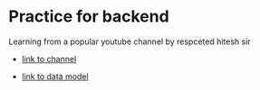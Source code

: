 # Practice for backend

Learning from a popular youtube channel by respceted hitesh sir 
- [link to channel](https://www.youtube.com/watch?v=9B4CvtzXRpc&list=PLu71SKxNbfoBGh_8p_NS-ZAh6v7HhYqHW&index=7)

- [link to data model](https://app.eraser.io/workspace/YtPqZ1VogxGy1jzIDkzj)